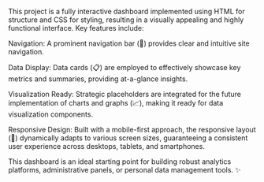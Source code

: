 This project is a fully interactive dashboard implemented using HTML for structure and CSS for styling, resulting in a visually appealing and highly functional interface. Key features include:

Navigation: A prominent navigation bar (🔗) provides clear and intuitive site navigation.

Data Display: Data cards (📋) are employed to effectively showcase key metrics and summaries, providing at-a-glance insights.


Visualization Ready: Strategic placeholders are integrated for the future implementation of charts and graphs (📈), making it ready for data visualization components.

Responsive Design: Built with a mobile-first approach, the responsive layout (📱) dynamically adapts to various screen sizes, guaranteeing a consistent user experience across desktops, tablets, and smartphones.

This dashboard is an ideal starting point for building robust analytics platforms, administrative panels, or personal data management tools. ✨

